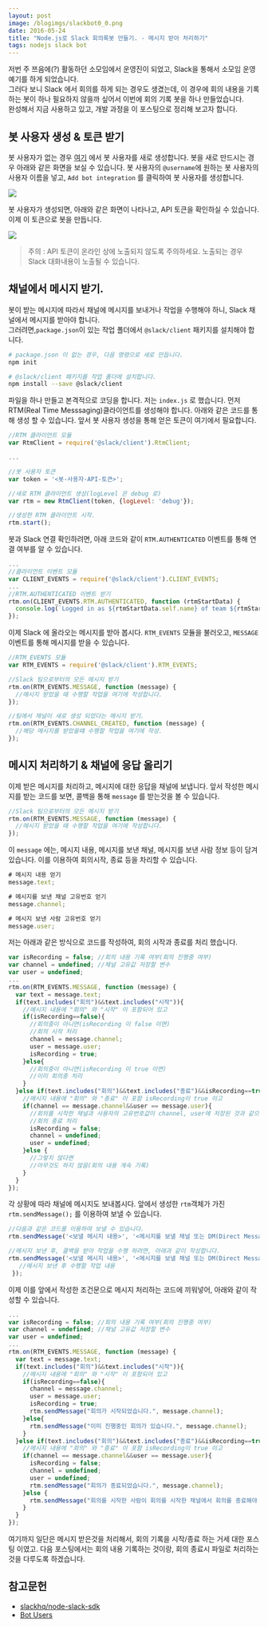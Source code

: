 ```yaml
---
layout: post
image: /blogimgs/slackbot0_0.png
date: 2016-05-24
title: "Node.js로 Slack 회의록봇 만들기. - 메시지 받아 처리하기"
tags: nodejs slack bot
---
```

저번 주 쯔음에(?) 활동하던 소모임에서 운영진이 되었고, Slack을 통해서 소모임 운영 예기를 하게 되었습니다.  
그러다 보니 Slack 에서 회의를 하게 되는 경우도 생겼는데, 이 경우에 회의 내용을 기록하는 봇이 하나 필요하지 않을까 싶어서 이번에 회의 기록 봇을 하나 만들었습니다.  
완성해서 지금 사용하고 있고, 개발 과정을 이 포스팅으로 정리해 보고자 합니다.

## 봇 사용자 생성 & 토큰 받기
봇 사용자가 없는 경우 [여기](https://my.slack.com/services/new/bot) 에서 봇 사용자를 새로 생성합니다.
봇을 새로 만드시는 경우 아래와 같은 화면을 보실 수 있습니다. 봇 사용자의 `@username`에 원하는 봇 사용자의 사용자 이름을 넣고,
 `Add bot integration` 를 클릭하여 봇 사용자를 생성합니다.

<img src="/blogimgs/slackbot0_1.png">

봇 사용자가 생성되면, 아래와 같은 화면이 나타나고, API 토큰을 확인하실 수 있습니다. 이제 이 토큰으로 봇을 만듭니다.

<img src="/blogimgs/slackbot0_2.png">

> 주의 : API 토큰이 온라인 상에 노출되지 않도록 주의하세요. 노출되는 경우 Slack 대화내용이 노출될 수 있습니다.

## 채널에서 메시지 받기.
봇이 받는 메시지에 따라서 채널에 메시지를 보내거나 작업을 수행해야 하니, Slack 채널에서 메시지를 받아야 합니다.   
그러려면,`package.json`이 있는 작업 폴더에서 `@slack/client` 패키지를 설치해야 합니다.  

```bash
# package.json 이 없는 경우, 다음 명령으로 새로 만듭니다.
npm init

# @slack/client 패키지를 작업 폴더에 설치합니다.
npm install --save @slack/client
```

파일을 하나 만들고 본격적으로 코딩을 합니다. 저는 `index.js` 로 했습니다.
먼저 RTM(Real Time Messsaging)클라이언트를 생성해야 합니다. 아래와 같은 코드를 통해 생성 할 수 있습니다.
앞서 봇 사용자 생성을 통해 얻은 토큰이 여기에서 필요합니다.

```js
//RTM 클라이언트 모듈
var RtmClient = require('@slack/client').RtmClient;

...

//봇 사용자 토큰
var token = '<봇-사용자-API-토큰>';

//새로 RTM 클라이언트 생성(logLevel 은 debug 로)
var rtm = new RtmClient(token, {logLevel: 'debug'});

//생성한 RTM 클라이언트 시작.
rtm.start();
```

봇과 Slack 연결 확인하려면, 아래 코드와 같이 `RTM.AUTHENTICATED` 이벤트를 통해 연결 여부를 알 수 있습니다.

```js
...
//클라이언트 이벤트 모듈
var CLIENT_EVENTS = require('@slack/client').CLIENT_EVENTS;
...
//RTM.AUTHENTICATED 이벤트 받기
rtm.on(CLIENT_EVENTS.RTM.AUTHENTICATED, function (rtmStartData) {
  console.log(`Logged in as ${rtmStartData.self.name} of team ${rtmStartData.team.name}, but not yet connected to a channel`);
});
```

이제 Slack 에 올라오는 메시지를 받아 봅시다. `RTM_EVENTS` 모듈을 불러오고, `MESSAGE` 이벤트를 통해 메시지를 받을 수 있습니다.

```js
//RTM_EVENTS 모듈
var RTM_EVENTS = require('@slack/client').RTM_EVENTS;

//Slack 팀으로부터의 모든 메시지 받기
rtm.on(RTM_EVENTS.MESSAGE, function (message) {
  //메시지 받았을 때 수행할 작업을 여기에 작성합니다.
});

//팀에서 채널이 새로 생성 되었다는 메시지 받기.
rtm.on(RTM_EVENTS.CHANNEL_CREATED, function (message) {
  //해당 메시지를 받았을떄 수행할 작업을 여기에 작성.
});
```

## 메시지 처리하기 & 채널에 응답 올리기
이제 받은 메시지를 처리하고, 메시지에 대한 응답을 채널에 보냅니다. 앞서 작성한 메시지를 받는 코드를 보면, 콜백을 통해 `message` 를 받는것을 볼 수 있습니다.

```js
//Slack 팀으로부터의 모든 메시지 받기
rtm.on(RTM_EVENTS.MESSAGE, function (message) {
  //메시지 받았을 때 수행할 작업을 여기에 작성합니다.
});
```

이 `message` 에는, 메시지 내용, 메시지를 보낸 채널, 메시지를 보낸 사람 정보 등이 담겨 있습니다. 이를 이용하여 회의시작, 종료 등을 차리할 수 있습니다.

```js
# 메시지 내용 얻기
message.text;

# 메시지를 보낸 채널 고유번호 얻기
message.channel;

# 메시지 보낸 사람 고유번호 얻기
message.user;
```

저는 아래과 같은 방식으로 코드를 작성하여, 회의 시작과 종료를 처리 했습니다.

```js
var isRecording = false; //회의 내용 기록 여부(회의 진행중 여부)
var channel = undefined; //채널 고유값 저장할 변수
var user = undefined;
...
rtm.on(RTM_EVENTS.MESSAGE, function (message) {
  var text = message.text;
  if(text.includes("회의")&&text.includes("시작")){
    //메시지 내용에 "회의" 와 "시작" 이 포함되어 있고
    if(isRecording==false){
      //회의중이 아니면(isRecording 이 false 이면)
      //회의 시작 처리
      channel = message.channel;
      user = message.user;
      isRecording = true;
    }else{
      //회의중이 아니면(isRecording 이 true 이면)
      //이미 회의중 처리
    }
  }else if(text.includes("회의")&&text.includes("종료")&&isRecording==true){
    //메시지 내용에 "회의" 와 "종료" 이 포함 isRecording이 true 이고
    if(channel == message.channel&&user == message.user){
      //회의를 시작한 채널과 사용자의 고유번호값이 channel, user에 저장된 것과 같으면
      //회의 종료 처리
      isRecording = false;
      channel = undefined;
      user = undefined;
    }else {
      //그렇치 않다면
      //아무것도 하지 않음(회의 내용 계속 기록)
    }
  }
});
```

각 상황에 따라 채널에 메시지도 보내봅시다. 앞에서 생성한 `rtm`객체가 가진 `rtm.sendMessage();` 를 이용하여 보낼 수 있습니다.

```js
//다음과 같은 코드를 이용하여 보낼 수 있습니다.
rtm.sendMessage('<보낼 메시지 내용>', '<메시지를 보낼 채널 또는 DM(Direct Message)의 고유번호 값>');

//메시지 보낸 후, 콜백을 받아 작업을 수행 하려면, 아래과 같이 작성합니다.
rtm.sendMessage('<보낼 메시지 내용>', '<메시지를 보낼 채널 또는 DM(Direct Message)의 고유번호 값>', function messageSent() {
   //메시지 보낸 후 수행할 작업 내용
 });
```

이제 이를 앞에서 작성한 조건문으로 메시지 처리하는 코드에 끼워넣어, 아래와 같이 작성할 수 있습니다.

```js
...
var isRecording = false; //회의 내용 기록 여부(회의 진행중 여부)
var channel = undefined; //채널 고유값 저장할 변수
var user = undefined;
...
rtm.on(RTM_EVENTS.MESSAGE, function (message) {
  var text = message.text;
  if(text.includes("회의")&&text.includes("시작")){
    //메시지 내용에 "회의" 와 "시작" 이 포함되어 있고
    if(isRecording==false){
      channel = message.channel;
      user = message.user;
      isRecording = true;
      rtm.sendMessage("회의가 시작되었습니다.", message.channel);
    }else{
      rtm.sendMessage("이미 진행중인 회의가 있습니다.", message.channel);
    }
  }else if(text.includes("회의")&&text.includes("종료")&&isRecording==true){
    //메시지 내용에 "회의" 와 "종료" 이 포함 isRecording이 true 이고
    if(channel == message.channel&&user == message.user){
      isRecording = false;
      channel = undefined;
      user = undefined;
      rtm.sendMessage("회의가 종료되었습니다.", message.channel);
    }else {
      rtm.sendMessage("회의를 시작한 사람이 회의를 시작한 채널에서 회의를 종료해야 합니다.", message.channel);
    }
  }
});
```

여기까지 일단은 메시지 받은것을 처리해서, 회의 기록을 시작/종료 하는 거세 대한 포스팅 이였고.
다음 포스팅에서는 회의 내용 기록하는 것이랑, 회의 종료시 파일로 처리하는 것을 다루도록 하겠습니다.

## 참고문헌
- [slackhq/node-slack-sdk](https://github.com/slackhq/node-slack-sdk)
- [Bot Users](https://api.slack.com/bot-users)
